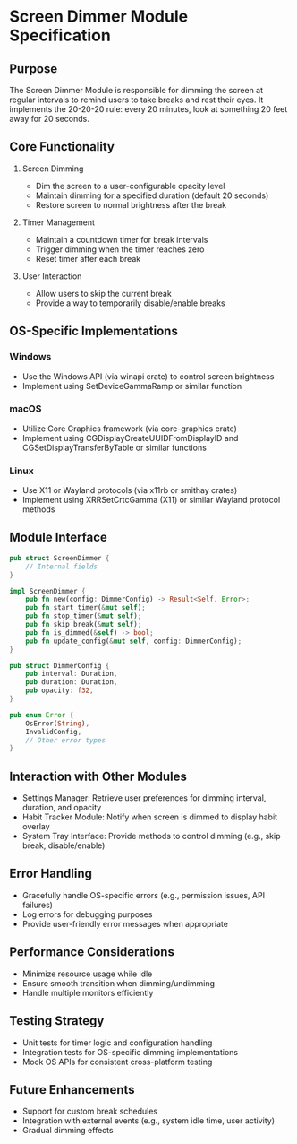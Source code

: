 # Screen Dimmer Module Specification

## Purpose
The Screen Dimmer Module is responsible for dimming the screen at regular intervals to remind users to take breaks and rest their eyes. It implements the 20-20-20 rule: every 20 minutes, look at something 20 feet away for 20 seconds.

## Core Functionality
1. Screen Dimming
   - Dim the screen to a user-configurable opacity level
   - Maintain dimming for a specified duration (default 20 seconds)
   - Restore screen to normal brightness after the break

2. Timer Management
   - Maintain a countdown timer for break intervals
   - Trigger dimming when the timer reaches zero
   - Reset timer after each break

3. User Interaction
   - Allow users to skip the current break
   - Provide a way to temporarily disable/enable breaks

## OS-Specific Implementations

### Windows
- Use the Windows API (via winapi crate) to control screen brightness
- Implement using SetDeviceGammaRamp or similar function

### macOS
- Utilize Core Graphics framework (via core-graphics crate)
- Implement using CGDisplayCreateUUIDFromDisplayID and CGSetDisplayTransferByTable or similar functions

### Linux
- Use X11 or Wayland protocols (via x11rb or smithay crates)
- Implement using XRRSetCrtcGamma (X11) or similar Wayland protocol methods

## Module Interface
```rust
pub struct ScreenDimmer {
    // Internal fields
}

impl ScreenDimmer {
    pub fn new(config: DimmerConfig) -> Result<Self, Error>;
    pub fn start_timer(&mut self);
    pub fn stop_timer(&mut self);
    pub fn skip_break(&mut self);
    pub fn is_dimmed(&self) -> bool;
    pub fn update_config(&mut self, config: DimmerConfig);
}

pub struct DimmerConfig {
    pub interval: Duration,
    pub duration: Duration,
    pub opacity: f32,
}

pub enum Error {
    OsError(String),
    InvalidConfig,
    // Other error types
}
```

## Interaction with Other Modules
- Settings Manager: Retrieve user preferences for dimming interval, duration, and opacity
- Habit Tracker Module: Notify when screen is dimmed to display habit overlay
- System Tray Interface: Provide methods to control dimming (e.g., skip break, disable/enable)

## Error Handling
- Gracefully handle OS-specific errors (e.g., permission issues, API failures)
- Log errors for debugging purposes
- Provide user-friendly error messages when appropriate

## Performance Considerations
- Minimize resource usage while idle
- Ensure smooth transition when dimming/undimming
- Handle multiple monitors efficiently

## Testing Strategy
- Unit tests for timer logic and configuration handling
- Integration tests for OS-specific dimming implementations
- Mock OS APIs for consistent cross-platform testing

## Future Enhancements
- Support for custom break schedules
- Integration with external events (e.g., system idle time, user activity)
- Gradual dimming effects